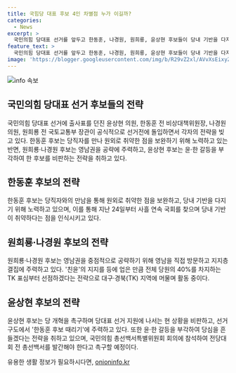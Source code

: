 ```yaml
---
title: 국힘당 대표 후보 4인 차별점 누가 이길까?
categories:
  - News
excerpt: >
  국민의힘 당대표 선거를 앞두고 한동훈, 나경원, 원희룡, 윤상현 후보들이 당내 기반을 다지고 있습니다. 한동훈 후보는 당직자를 만나 당내 약점을 보완하고, 나경원·원희룡 후보는 영남권을 중심으로 지지 층을 결집시키는 전략을 펼치고 있습니다. 윤상현 후보는 윤·한 갈등을 부각하며 당심을 흔들고 있습니다. 이들의 동석과 지역 방문 등을 통해 각 후보들의 대처 전략이 드러나고 있습니다.
feature_text: >
  국민의힘 당대표 선거를 앞두고 한동훈, 나경원, 원희룡, 윤상현 후보들이 당내 기반을 다지고 있습니다. 한동훈 후보는 당직자를 만나 당내 약점을 보완하고, 나경원·원희룡 후보는 영남권을 중심으로 지지 층을 결집시키는 전략을 펼치고 있습니다. 윤상현 후보는 윤·한 갈등을 부각하며 당심을 흔들고 있습니다. 이들의 동석과 지역 방문 등을 통해 각 후보들의 대처 전략이 드러나고 있습니다.
image: 'https://blogger.googleusercontent.com/img/b/R29vZ2xl/AVvXsEixyZcFfHzMRdzZMjFBmAUKJYCLCGyLL1o632UiGVXcaFdKo_bkvkuCioo0uUKlGfBVcT3P84aROyZIXSBEx3Aw5nCQ3pTgDom1WDC4m8eifvWiAmWEEVb4x6G_l8C0QH225ldMjyaFvpxGEBGNO37VmDTDMHGhJPq73UglMfDca1-0aw/s1600/blogspot.png'
---
```


<p><img src="https://blogger.googleusercontent.com/img/b/R29vZ2xl/AVvXsEixyZcFfHzMRdzZMjFBmAUKJYCLCGyLL1o632UiGVXcaFdKo_bkvkuCioo0uUKlGfBVcT3P84aROyZIXSBEx3Aw5nCQ3pTgDom1WDC4m8eifvWiAmWEEVb4x6G_l8C0QH225ldMjyaFvpxGEBGNO37VmDTDMHGhJPq73UglMfDca1-0aw/s1600/blogspot.png" alt="info 속보" /></p>

<h2 data-ke-size="size26">국민의힘 당대표 선거 후보들의 전략</h2>

<p data-ke-size="size16">국민의힘 당대표 선거에 출사표를 던진 윤상현 의원, 한동훈 전 비상대책위원장, 나경원 의원, 원희룡 전 국토교통부 장관이 공식적으로 선거전에 돌입하면서 각자의 전략을 빚고 있다. 한동훈 후보는 당직자를 만나 원외로 취약한 점을 보완하기 위해 노력하고 있는 반면, 원희룡·나경원 후보는 영남권을 공략에 주력하고, 윤상현 후보는 윤·한 갈등을 부각하여 한 후보를 비판하는 전략을 취하고 있다.</p>

<h2 data-ke-size="size26">한동훈 후보의 전략</h2>

<p data-ke-size="size16">한동훈 후보는 당직자와의 만남을 통해 원외로 취약한 점을 보완하고, 당내 기반을 다지기 위해 노력하고 있으며, 이를 통해 지난 24일부터 사흘 연속 국회를 찾으며 당내 기반이 취약하다는 점을 인식시키고 있다.</p>

<h2 data-ke-size="size26">원희룡·나경원 후보의 전략</h2>

<p data-ke-size="size16">원희룡·나경원 후보는 영남권을 중점적으로 공략하기 위해 영남을 직접 방문하고 지지층 결집에 주력하고 있다. '친윤'의 지지를 등에 업은 만큼 전체 당원의 40%를 차지하는 TK 표심부터 선점하겠다는 전략으로 대구·경북(TK) 지역에 머물며 활동 중이다.</p>

<h2 data-ke-size="size26">윤상현 후보의 전략</h2>

<p data-ke-size="size16">윤상현 후보는 당 개혁을 촉구하며 당대표 선거 지원에 나서는 현 상황을 비판하고, 선거 구도에서 '한동훈 후보 때리기'에 주력하고 있다. 또한 윤·한 갈등을 부각하여 당심을 흔들겠다는 전략을 취하고 있으며, 국민의힘 총선백서특별위원회 회의에 참석하여 전당대회 전 총선백서를 발간해야 한다고 촉구할 예정이다.</p>
유용한 생활 정보가 필요하시다면, <a href="https://onioninfo.kr" rel="dofollow">onioninfo.kr</a>


